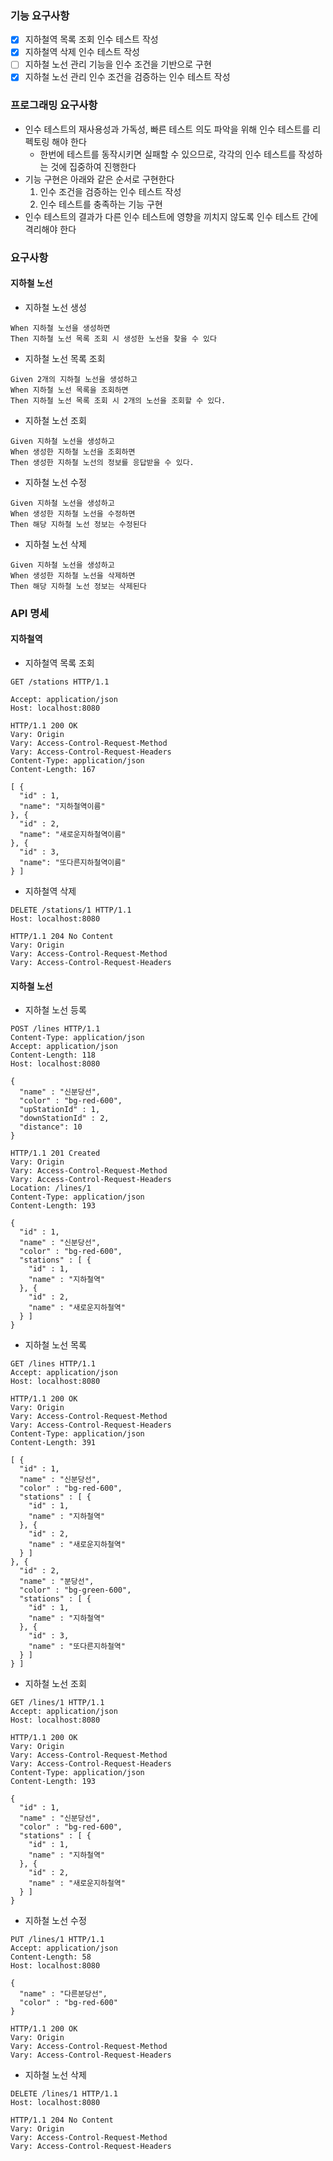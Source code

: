 ### 기능 요구사항

* [x] 지하철역 목록 조회 인수 테스트 작성
* [x] 지하철역 삭제 인수 테스트 작성
* [ ] 지하철 노선 관리 기능을 인수 조건을 기반으로 구현
* [x] 지하철 노선 관리 인수 조건을 검증하는 인수 테스트 작성

### 프로그래밍 요구사항

* 인수 테스트의 재사용성과 가독성, 빠른 테스트 의도 파악을 위해 인수 테스트를 리펙토링 해야 한다
  * 한번에 테스트를 동작시키면 실패할 수 있으므로, 각각의 인수 테스트를 작성하는 것에 집중하여 진행한다
* 기능 구현은 아래와 같은 순서로 구현한다
  1. 인수 조건을 검증하는 인수 테스트 작성
  2. 인수 테스트를 충족하는 기능 구현
* 인수 테스트의 결과가 다른 인수 테스트에 영향을 끼치지 않도록 인수 테스트 간에 격리해야 한다

### 요구사항

#### 지하철 노선

* 지하철 노선 생성

```
When 지하철 노선을 생성하면
Then 지하철 노선 목록 조회 시 생성한 노선을 찾을 수 있다
```

* 지하철 노선 목록 조회

```
Given 2개의 지하철 노선을 생성하고
When 지하철 노선 목록을 조회하면
Then 지하철 노선 목록 조회 시 2개의 노선을 조회할 수 있다.
```

* 지하철 노선 조회

```
Given 지하철 노선을 생성하고
When 생성한 지하철 노선을 조회하면
Then 생성한 지하철 노선의 정보를 응답받을 수 있다.
```

* 지하철 노선 수정

```
Given 지하철 노선을 생성하고
When 생성한 지하철 노선을 수정하면
Then 해당 지하철 노선 정보는 수정된다
```

* 지하철 노선 삭제

```
Given 지하철 노선을 생성하고
When 생성한 지하철 노선을 삭제하면
Then 해당 지하철 노선 정보는 삭제된다
```

### API 명세

#### 지하철역

* 지하철역 목록 조회

```http request
GET /stations HTTP/1.1

Accept: application/json
Host: localhost:8080
```

```http response
HTTP/1.1 200 OK
Vary: Origin
Vary: Access-Control-Request-Method
Vary: Access-Control-Request-Headers
Content-Type: application/json
Content-Length: 167

[ {
  "id" : 1,
  "name": "지하철역이름"
}, {
  "id" : 2,
  "name": "새로운지하철역이름"
}, {
  "id" : 3,
  "name": "또다른지하철역이름"
} ]
```

* 지하철역 삭제

```http request
DELETE /stations/1 HTTP/1.1
Host: localhost:8080
```

```http response
HTTP/1.1 204 No Content
Vary: Origin
Vary: Access-Control-Request-Method
Vary: Access-Control-Request-Headers
```

#### 지하철 노선

* 지하철 노선 등록

```http request
POST /lines HTTP/1.1
Content-Type: application/json
Accept: application/json
Content-Length: 118
Host: localhost:8080

{
  "name" : "신분당선",
  "color" : "bg-red-600",
  "upStationId" : 1,
  "downStationId" : 2,
  "distance": 10
}
```

```http response
HTTP/1.1 201 Created
Vary: Origin
Vary: Access-Control-Request-Method
Vary: Access-Control-Request-Headers
Location: /lines/1
Content-Type: application/json
Content-Length: 193

{
  "id" : 1,
  "name" : "신분당선",
  "color" : "bg-red-600",
  "stations" : [ {
    "id" : 1,
    "name" : "지하철역"
  }, {
    "id" : 2,
    "name" : "새로운지하철역"
  } ]
}
```

* 지하철 노선 목록

```http request
GET /lines HTTP/1.1
Accept: application/json
Host: localhost:8080
```

```http response
HTTP/1.1 200 OK
Vary: Origin
Vary: Access-Control-Request-Method
Vary: Access-Control-Request-Headers
Content-Type: application/json
Content-Length: 391

[ {
  "id" : 1,
  "name" : "신분당선",
  "color" : "bg-red-600",
  "stations" : [ {
    "id" : 1,
    "name" : "지하철역"
  }, {
    "id" : 2,
    "name" : "새로운지하철역"
  } ]
}, {
  "id" : 2,
  "name" : "분당선",
  "color" : "bg-green-600",
  "stations" : [ {
    "id" : 1,
    "name" : "지하철역"
  }, {
    "id" : 3,
    "name" : "또다른지하철역"
  } ]
} ]
```

* 지하철 노선 조회

```http request
GET /lines/1 HTTP/1.1
Accept: application/json
Host: localhost:8080
```

```http response
HTTP/1.1 200 OK
Vary: Origin
Vary: Access-Control-Request-Method
Vary: Access-Control-Request-Headers
Content-Type: application/json
Content-Length: 193

{
  "id" : 1,
  "name" : "신분당선",
  "color" : "bg-red-600",
  "stations" : [ {
    "id" : 1,
    "name" : "지하철역"
  }, {
    "id" : 2,
    "name" : "새로운지하철역"
  } ]
}
```

* 지하철 노선 수정

```http request
PUT /lines/1 HTTP/1.1
Accept: application/json
Content-Length: 58
Host: localhost:8080

{
  "name" : "다른분당선",
  "color" : "bg-red-600"
}
```

```http response
HTTP/1.1 200 OK
Vary: Origin
Vary: Access-Control-Request-Method
Vary: Access-Control-Request-Headers
```

* 지하철 노선 삭제

```http request
DELETE /lines/1 HTTP/1.1
Host: localhost:8080
```

```http response
HTTP/1.1 204 No Content
Vary: Origin
Vary: Access-Control-Request-Method
Vary: Access-Control-Request-Headers
```
